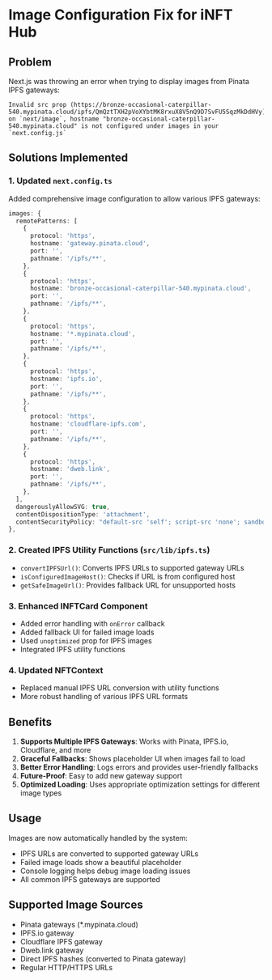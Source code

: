 # Image Configuration Fix for iNFT Hub

## Problem
Next.js was throwing an error when trying to display images from Pinata IPFS gateways:
```
Invalid src prop (https://bronze-occasional-caterpillar-540.mypinata.cloud/ipfs/QmQztTXH2pVoXYbtMK8rxuX8V5nQ9D7SvFU5SqzMkDdHVy) on `next/image`, hostname "bronze-occasional-caterpillar-540.mypinata.cloud" is not configured under images in your `next.config.js`
```

## Solutions Implemented

### 1. Updated `next.config.ts`
Added comprehensive image configuration to allow various IPFS gateways:

```typescript
images: {
  remotePatterns: [
    {
      protocol: 'https',
      hostname: 'gateway.pinata.cloud',
      port: '',
      pathname: '/ipfs/**',
    },
    {
      protocol: 'https',
      hostname: 'bronze-occasional-caterpillar-540.mypinata.cloud',
      port: '',
      pathname: '/ipfs/**',
    },
    {
      protocol: 'https',
      hostname: '*.mypinata.cloud',
      port: '',
      pathname: '/ipfs/**',
    },
    {
      protocol: 'https',
      hostname: 'ipfs.io',
      port: '',
      pathname: '/ipfs/**',
    },
    {
      protocol: 'https',
      hostname: 'cloudflare-ipfs.com',
      port: '',
      pathname: '/ipfs/**',
    },
    {
      protocol: 'https',
      hostname: 'dweb.link',
      port: '',
      pathname: '/ipfs/**',
    },
  ],
  dangerouslyAllowSVG: true,
  contentDispositionType: 'attachment',
  contentSecurityPolicy: "default-src 'self'; script-src 'none'; sandbox;",
},
```

### 2. Created IPFS Utility Functions (`src/lib/ipfs.ts`)
- `convertIPFSUrl()`: Converts IPFS URLs to supported gateway URLs
- `isConfiguredImageHost()`: Checks if URL is from configured host
- `getSafeImageUrl()`: Provides fallback URL for unsupported hosts

### 3. Enhanced INFTCard Component
- Added error handling with `onError` callback
- Added fallback UI for failed image loads
- Used `unoptimized` prop for IPFS images
- Integrated IPFS utility functions

### 4. Updated NFTContext
- Replaced manual IPFS URL conversion with utility functions
- More robust handling of various IPFS URL formats

## Benefits
1. **Supports Multiple IPFS Gateways**: Works with Pinata, IPFS.io, Cloudflare, and more
2. **Graceful Fallbacks**: Shows placeholder UI when images fail to load
3. **Better Error Handling**: Logs errors and provides user-friendly fallbacks
4. **Future-Proof**: Easy to add new gateway support
5. **Optimized Loading**: Uses appropriate optimization settings for different image types

## Usage
Images are now automatically handled by the system:
- IPFS URLs are converted to supported gateway URLs
- Failed image loads show a beautiful placeholder
- Console logging helps debug image loading issues
- All common IPFS gateways are supported

## Supported Image Sources
- Pinata gateways (*.mypinata.cloud)
- IPFS.io gateway
- Cloudflare IPFS gateway
- Dweb.link gateway
- Direct IPFS hashes (converted to Pinata gateway)
- Regular HTTP/HTTPS URLs
